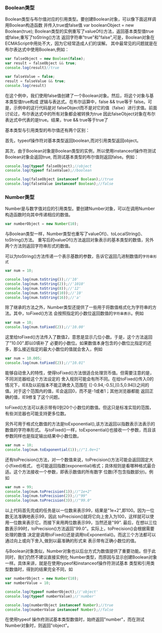 
### Boolean类型
Boolean类型与布尔值对应的引用类型。要创建Boolean对象，可以像下面这样调用Boolean构造函数
并传入true或false值
var booleanObject = new Boolean(true);
Boolean类型的实例重写了valueOf()方法，返回基本类型值true或false;重写了toString()方法
返回字符串"true"和"false",可是，Boolean对象在ECMAScript中用处不大，因为它经常造成人们的误解。
其中最常见的问题就是在布尔表达式中使用Boolean,例如：
```javascript
var falseObject = new Boolean(false);
var result = falseObject && true;
console.log(result)//true

var falseValue = false;
result = falseValue && true;
console.log(result)
```
在这个例中，我们使用false值创建了一个Boolean对象。然后，将这个对象与基本类型值true构成
逻辑与表达式。在布尔运算中，false && true等于 false。可是，示例中的这行代码是对
falseObject而不是对它的值（false）进行求值。前面讨论过，布尔表达式中的所有对象都会被转换为true
因此falseObject对象在布尔表达式中代表的是true。结果，true && true等于true了

基本类型与引用类型的布尔值还有两个区别：

首先，typeof操作符对基本类型返回boolean,而对引用类型返回object。

其次，由于Boolean对象是Boolean类型的实例，所以使用instanceof操作符测试Boolean对象会返回true,
而测试基本类型的布尔值则返回false。例如：
```javascript
console.log(typeof falseObject);//object
console.log(typeof falseValue);//boolean

console.log(falseObject instanceof Boolean);//true
console.log(falseValue instanceof Boolean);//false
```
### Number类型
Number是与数字值对应的引用类型。要创建Number对象，可以在调用Number构造函数时向其中传递相应的数值。
```javascript
var numberObject = new Number(10);
```
与Boolean类型一样，Number类型也重写了valueOf()、toLocalString()、toString()方法。
重写后的valueOf()方法返回对象表示的基本类型的数值，另外两个方法则返回字符串形式的数值。

可以为toString()方法传递一个表示基数的参数，告诉它返回几进制数值的`字符串形式`
```javascript
var num = 10;

console.log(num.toString());//'10'
console.log(num.toString(2));//'1010'
console.log(num.toString(8));//'12'
console.log(num.toString(10));//'10'
console.log(num.toString(16));//'a'
```

除了继承的方法之外，Number类型还提供了一些用于将数值格式化为字符串的方法。其中，toFixed()方法
会按照指定的小数位返回数值的`字符串表示`。例如
```javascript
var num = 10;
console.log(num.toFixed(2));//'10.00'
```
这里给toFixed()方法传入了数值2，意思是显示几位小数。于是，这个方法返回了"10.00".即以0填补了
必要的小数位。如果数值本身包含的小数位比指定的还多，那么接近指定的最大小数位的值就会舍入，例如
```javascript
var num = 10.005;
console.log(num.toFixed(2));//"10.01"
```
能够自动舍入的特性，使得toFixed()方法很适合处理货币值。但需要注意的是，不同浏览器给这个方法设定的
舍入规则可能会有所不同。在给toFixed()传入0的情况下，IE8及以前版本不能正确舍入范围在
{[-0.94,-0.5],[0.5,0.94]}之间的值。对于这个范围内的值，IE会返回0，而不是-1或者1；其他浏览器都能
返回正确的值，IE9修复了这个问题。

toFixed()方法可以表示带有0到20个小数位的数值。但这只是标准实现的范围，有些浏览器也可能支持更多位数。

另外可用于格式化数值的方法是toExponential(),该方法返回以指数表示法表示的数值的字符串形式。
与toFixed()一样，toExponential()也接收一个参数，而且该参数同样也是指定输出结果中小数位数。
```javascript
var num = 10;
console.log(num.toExponential(1));//"1.0e+1"
```

还有toPrecision()方法，对一个数值来说，toPrecision()方法可能会返回固定大小(fixed)格式，
也可能返回指数(exponential)格式；具体规则是看哪种格式最合适。这个方法接收一个参数，即表示数值的所有数字
位数(不包含指数部分)。例如
```javascript
var num = 99;
console.log(num.toPrecision(1));//"1e+2"
console.log(num.toPrecision(2));//"99"
console.log(num.toPrecision(3));//"99.0"
```

以上代码首先完成的任务是以一位数来表示99，结果是"1e+2",即100。因为一位数无法准确地表示99，因此
toPrecision()就将它向上舍入为100，这样就可以使用一位数来表示它。而接下来用两位数表示99，当然还是"99".
最后，在想以三位数表示99时，toPrecision()方法返回"99.0"。实际上，toPrecision()会根据需要处理的数值
决定是调用toFixed()还是调用toExponential()。而这三个方法都可以通过向上或向下舍入,做到以最准确的形式来
表示带有正确小数位的值。

与Boolean对象类似，Number对象也以后台方式为数值提供了重要功能。但于此同时，我们仍然不建议直接实例化
Number类型，而原因与显示创建Boolean对象一样。具体来讲，就是在使用typeof和instanceof操作符测试基本
类型和引用类型数值时，得到的结果完全不同，如
```javascript
var numberObject = new Number(10);
var numberValue = 10;

console.log(typeof numberObject);//'object'
console.log(typeof numberValue);//'number'

console.log(numberObject instanceof Number);//true
console.log(numberValue instanceof Number);//false
```
在使用typeof 操作府测试基本类型数值时，始终返回"number"，而在测试Number对象时，则返回"object"。
